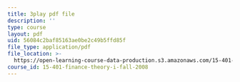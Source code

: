 ```yaml
---
title: 3play pdf file
description: ''
type: course
layout: pdf
uid: 56084c2baf85163ae0be2c49b5ffd85f
file_type: application/pdf
file_location: >-
  https://open-learning-course-data-production.s3.amazonaws.com/15-401-finance-theory-i-fall-2008/56084c2baf85163ae0be2c49b5ffd85f_JE80wLNIhjE.pdf
course_id: 15-401-finance-theory-i-fall-2008
---
```

